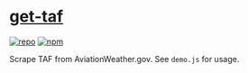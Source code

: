 # [get-taf](https://github.com/ryanburnette/get-taf)

[![repo](https://img.shields.io/badge/repository-Github-black.svg?style=flat-square)](https://github.com/ryanburnette/get-taf)
[![npm](https://img.shields.io/badge/package-NPM-green.svg?style=flat-square)](https://www.npmjs.com/package/@ryanburnette/get-taf)

Scrape TAF from AviationWeather.gov. See `demo.js` for usage.
